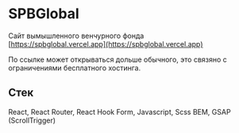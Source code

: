 # SPBGlobal
Сайт вымышленного венчурного фонда  
[https://spbglobal.vercel.app](https://spbglobal.vercel.app)

По ссылке может открываться дольше обычного, это связяно с ограничениями бесплатного хостинга.

## Стек
React, React Router, React Hook Form, Javascript, Scss BEM, GSAP (ScrollTrigger)
